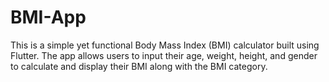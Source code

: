 # BMI-App
This is a simple yet functional Body Mass Index (BMI) calculator built using Flutter. The app allows users to input their age, weight, height, and gender to calculate and display their BMI along with the BMI category.
